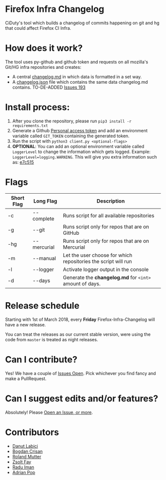 # Firefox Infra Changelog
CiDuty's tool which builds a changelog of commits happening on git and hg that could affect Firefox CI Infra.

# How does it work?
The tool uses py-github and github token and requests on all mozilla's Git/HG infra repositories and creates:
* A central [changelog.md](https://github.com/Akhliskun/firefox-infra-changelog/blob/master/changelog.md) in which data is formatted in a set way. 
* A [changelog.json](https://github.com/Akhliskun/firefox-infra-changelog/blob/master/changelog.json) file which contains the same data changelog.md contains. TO-DE-ADDED [Issues 193](https://github.com/mozilla-releng/firefox-infra-changelog/issues/193)

# Install process:
1. After you clone the repository, please run `pip3 install -r requirements.txt`
2. Generate a Github [Personal access token](https://github.com/settings/tokens) and add an environment variable called `GIT_TOKEN` containing the generated token.
3. Run the script with `python3 client.py <optional-flags>`
4. **OPTIONAL**: You can add an optional environment variable called `LoggerLevel` to change the information which gets logged. Example: `LoggerLevel=logging.WARNING`. This will give you extra information such as: [e7c515](https://github.com/mozilla-releng/firefox-infra-changelog/pull/263/commits/e7c515cd1249c60921a22cb2876deef44b5fe7a4#diff-55a742f2aefb0ba0012723d8409292b3R249)

# Flags
| Short Flag | Long Flag | Description |
|-----|-----|----------------------------------------------------------------------------|
| -c | --complete  | Runs script for all available repositories
| -g | --git  | Runs script only for repos that are on GitHub                              |
| -hg | --mercurial   | Runs script only for repos that are on Mercurial                           |
| -m | --manual    | Let the user choose for which repositories the script will run             |
| -l | --logger    | Activate logger output in the console             |
| -d | --days | Generate the **changelog.md** for `<int>` amount of days. |

# Release schedule
Starting with 1st of March 2018, every **Friday** Firefox-Infra-Changelog will have a new release. 

You can treat the releases as our current stable version, were using the code from `master` is treated as night releases.

# Can I contribute?
Yes! We have a couple of [Issues Open](https://github.com/Akhliskun/firefox-infra-changelog/issues). 
Pick whichever you find fancy and make a PullRequest.

# Can I suggest edits and/or features? 
Absolutely! Please [Open an Issue, or more](https://github.com/Akhliskun/firefox-infra-changelog/issues). 




# Contributors
* [Danut Labici](https://github.com/Akhliskun)
* [Bogdan Crisan](https://github.com/bccrisan)
* [Roland Mutter](https://github.com/mutterroland)
* [Zsolt Fay](https://github.com/zsoltfay)
* [Radu Iman](https://github.com/raduiman)
* [Adrian Pop](https://github.com/popadrianc)

